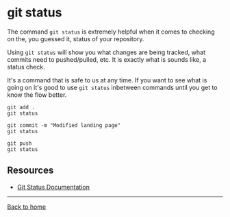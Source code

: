 # git status

The command `git status` is extremely helpful when it comes to checking on the, you guessed it, status of your repository.

Using `git status` will show you what changes are being tracked, what commits need to pushed/pulled, etc. It is exactly what is sounds like, a status check.

It's a command that is safe to us at any time. If you want to see what is going on it's good to use `git status` inbetween commands until you get to know the flow better.

```
git add .
git status

git commit -m "Modified landing page"
git status

git push
git status
```

## Resources

- [Git Status Documentation](https://git-scm.com/docs/git-status)

---

[Back to home](../README.md)